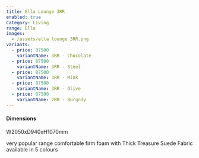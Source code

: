 ```yaml
---
title: Ella Lounge 3RR
enabled: true
Category: Living
range: Ella
images:
  - /assets/ella lounge 3RR.png
variants:
  - price: 87500
    variantName: 3RR - Chocolate
  - price: 87500
    variantName: 3RR - Steel
  - price: 87500
    variantName: 3RR - Mink
  - price: 87500
    variantName: 3RR - Olive
  - price: 87500
    variantName: 2RR - Burgndy
---
```


#### Dimensions

W2050xD940xH1070mm

very popular range comfortable firm foam with Thick Treasure Suede Fabric available in 5 colours
